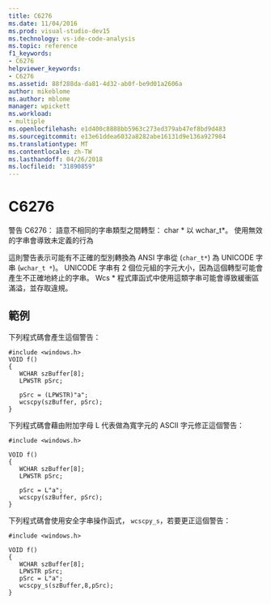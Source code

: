 ```yaml
---
title: C6276
ms.date: 11/04/2016
ms.prod: visual-studio-dev15
ms.technology: vs-ide-code-analysis
ms.topic: reference
f1_keywords:
- C6276
helpviewer_keywords:
- C6276
ms.assetid: 88f288da-da81-4d32-ab0f-be9d01a2606a
author: mikeblome
ms.author: mblome
manager: wpickett
ms.workload:
- multiple
ms.openlocfilehash: e1d400c8888bb5963c273ed379ab47ef8bd9d483
ms.sourcegitcommit: e13e61ddea6032a8282abe16131d9e136a927984
ms.translationtype: MT
ms.contentlocale: zh-TW
ms.lasthandoff: 04/26/2018
ms.locfileid: "31890859"
---
```

# <a name="c6276"></a>C6276
警告 C6276： 語意不相同的字串類型之間轉型： char * 以 wchar_t\*。 使用無效的字串會導致未定義的行為

 這則警告表示可能有不正確的型別轉換為 ANSI 字串從 (`char_t*`) 為 UNICODE 字串 (`wchar_t *`)。 UNICODE 字串有 2 個位元組的字元大小，因為這個轉型可能會產生不正確地終止的字串。 Wcs * 程式庫函式中使用這類字串可能會導致緩衝區滿溢，並存取違規。

## <a name="example"></a>範例
 下列程式碼會產生這個警告：

```
#include <windows.h>
VOID f()
{
   WCHAR szBuffer[8];
   LPWSTR pSrc;

   pSrc = (LPWSTR)"a";
   wcscpy(szBuffer, pSrc);
}
```

 下列程式碼會藉由附加字母 L 代表做為寬字元的 ASCII 字元修正這個警告：

```
#include <windows.h>

VOID f()
{
   WCHAR szBuffer[8];
   LPWSTR pSrc;

   pSrc = L"a";
   wcscpy(szBuffer, pSrc);
}
```

 下列程式碼會使用安全字串操作函式， `wcscpy_s`，若要更正這個警告：

```
#include <windows.h>

VOID f()
{
   WCHAR szBuffer[8];
   LPWSTR pSrc;
   pSrc = L"a";
   wcscpy_s(szBuffer,8,pSrc);
}
```